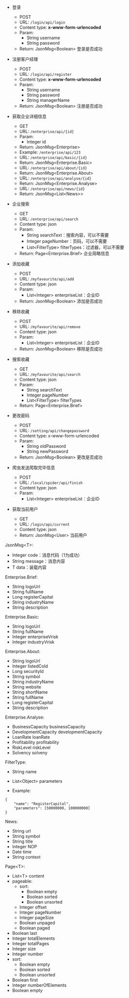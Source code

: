 * 登录
  * POST
  * URL: `/login/api/login`
  * Content type: **x-www-form-urlencoded**
  * Param:
    * String username
    * String password
  * Return: JsonMsg\<Boolean> 登录是否成功
* 注册客户经理
  * POST
  * URL: `/login/api/register`
  * Content type: **x-www-form-urlencoded**
  * Param:
    * String username
    * String password
    * String managerName
  * Return: JsonMsg\<Boolean\> 注册是否成功
* 获取企业详细信息
  * GET
  * URL: `/enterprise/api/{id}`
  * Param:
    * Integer id
  * Return: JsonMsg\<Enterprise\>
  * Example: `/enterprise/api/123`
  * URL: `/enterprise/api/basic/{id}`
  * Return: JsonMsg\<Enterprise.Basic\>
  * URL: `/enterprise/api/about/{id}`
  * Return: JsonMsg\<Enterprise.About\>
  * URL: `/enterprise/api/analyse/{id}`
  * Return: JsonMsg\<Enterprise.Analyse\>
  * URL: `/enterprise/api/news/{id}`
  * Return: JsonMsg\<List\<News\>\> 
* 企业搜索
  * GET
  * URL: `/enterprise/api/search`
  * Content type: json
  * Param:
    * String searchText：搜索内容，可以不需要
    * Integer pageNumber：页码，可以不需要
    * List\<FilterType\> filterTypes：过滤器，可以不需要
  * Return: Page<Enterprise.Brief> 企业简略信息
* 添加收藏
  * POST
  * URL: `/myfavourite/api/add`
  * Content type: json
  * Param:
    * List\<Integer\> enterpriseList：企业ID
  * Return: JsonMsg\<Boolean\> 添加是否成功

* 移除收藏
  * POST
  * URL: `/myfavourite/api/remove`
  * Content type: json
  * Param:
    * List\<Integer\> enterpriseList：企业ID
  * Return: JsonMsg\<Boolean\> 移除是否成功
* 搜索收藏
  * GET
  * URL: `/myfavourite/api/search`
  * Content type: json
  * Param:
    * String searchText
    * Integer pageNumber
    * List\<FilterType\> filterTypes
  * Return: Page<Enterprise.Brief> 
* 更改密码
  * POST
  * URL: `/setting/api/changepassword`
  * Content type: x-www-form-urlencoded
  * Param:
    * String oldPassword
    * String newPassword
  * Return: JsonMsg\<Boolean\> 更改是否成功
* 爬虫发送爬取完毕信息
  * POST
  * URL: `/local/spider/api/finish`
  * Content type: json
  * Param:
    * List\<Integer\> enterpriseList：企业ID

* 获取当前用户
  * GET
  * URL: `/login/api/current`
  * Content type: json
  * Return: JsonMsg\<User\> 当前用户





JsonMsg\<T\>:

* Integer code：消息代码（1为成功）
* String message：消息内容
* T data：装载内容



Enterprise.Brief:

* String logoUrl
* String fullName
* Long registerCapital
* String industryName
* String description



Enterprise.Basic:

* String logoUrl
* String fullName
* Integer enterpriseVrisk
* Integer industryVrisk



Enterprise.About:

* String logoUrl
* Integer listedCoId
* Long securityId
* String symbol
* String industryName
* String website
* String shortName
* String fullName
* Long registerCapital
* String description



Enterprise.Analyse:

* BusinessCapacity businessCapacity
* DevelopmentCapacity developmentCapacity
* LoanRate loanRate
* Profitability profitability
* RiskLevel riskLevel
* Solvency solveny



FilterType:

* String name
* List\<Object\> parameters

* Example:

```
{
	"name": "RegisterCapital",
	"parameters": [50000000, 100000000]
}
```



News:

* String url
* String symbol
* String title
* Integer NOP
* Date time
* String context



Page\<T\>:

* List\<T\> content
* pageable:
  * sort:
    * Boolean empty
    * Boolean sorted
    * Boolean unsorted
  * Integer offset
  * Integer pageNumber
  * Integer pageSize
  * Boolean unpaged
  * Boolean paged
* Boolean last
* Integer totalElements
* Integer totalPages
* Integer size
* Integer number
* sort:
  * Boolean empty
  * Boolean sorted
  * Boolean unsorted
* Boolean first
* Integer numberOfElements
* Boolean empty